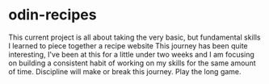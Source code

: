 # odin-recipes
This current project is all about taking the very basic, but fundamental skills I learned to piece together a recipe website
This journey has been quite interesting, I've been at this for a little under two weeks and I am focusing on building a consistent habit of working on my skills for the same amount of time. Discipline will make or break this journey. Play the long game. 